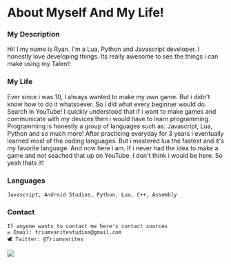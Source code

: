 # About Myself And My Life!

### My Description
Hi! I my name is Ryan. I'm a Lua, Python and Javascript developer. I honestly love developing things. Its really awesome to see the things i can make using my Talent! 

### My Life
Ever since i was 10, I always wanted to make my own game. But i didn't know how to do it whatsoever. So i did what every beginner would do. Search in YouTube! I quickly understood that if i want to make games and communicate with my devices then i would have to learn programming. Programming is honestly a group of languages such as: Javascript, Lua, Python and so much more! After practicing everyday for 3 years i eventually learned most of the coding languages. But i mastered lua the fastest and it's my favorite language. And now here i am. If i never had the idea to make a game and not seached that up on YouTube. I don't think i would be here. So yeah thats it!

### Languages
```
Javascript, Android Studios, Python, Lua, C++, Assembly
```

### Contact

```
If anyone wants to contact me here's contact sources
✉ Email: triumvaritestudios@gmail.com
🕊 Twitter: @Triumvarites
```

![](https://raw.githubusercontent.com/TriumvirateStudios/TriumvirateStudios/main/Untitled.png)
